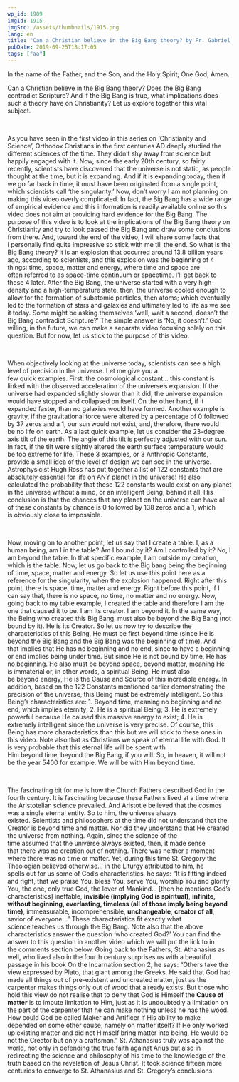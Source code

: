 ```yaml
---
wp_id: 1909
imgId: 1915
imgSrc: /assets/thumbnails/1915.png
lang: en
title: "Can a Christian believe in the Big Bang theory? by Fr. Gabriel Wissa"
pubDate: 2019-09-25T18:17:05
tags: ["aa"]
---
```

<!-- page: 6 -->

<p>In the name of the Father, and the Son, and the Holy Spirit; One God, Amen.</p>
<p>Can a Christian believe in the Big Bang theory? Does the Big Bang contradict Scripture? And if the Big Bang is true, what implications does such a theory have on Christianity? Let us explore together this vital subject.</p>
<p>&nbsp;</p>
<p><span data-contrast="auto">As you have seen in the first video </span><span data-contrast="auto">i</span><span data-contrast="auto">n this series </span><span data-contrast="auto">o</span><span data-contrast="auto">n </span><span data-contrast="auto">‘</span><span data-contrast="auto">Christianity and Science</span><span data-contrast="auto">’, Orthodox Christians in the first centuries AD deeply studied the different sciences of the time. They didn’t shy away from science but happily engaged with it. Now, since the early 20</span><span data-contrast="auto">th</span><span data-contrast="auto"> century, </span><span data-contrast="auto">so fairly recently</span><span data-contrast="auto">, </span><span data-contrast="auto">scientists have discovered that the universe is not static, as people thought at the time, but it is expanding. And if it is expanding today, then</span><span data-contrast="auto"> if we go far back in time, it must have been originated from a</span><span data-contrast="auto"> single point, which scientists call ‘the singularity</span><span data-contrast="auto">.</span><span data-contrast="auto">’</span><span data-contrast="auto"> Now, don’t worry I am not planning on making </span><span data-contrast="auto">this video overly complicated. In fact, </span><span data-contrast="auto">the Big Bang has a wide range of empirical evidence and this </span><span data-contrast="auto">information </span><span data-contrast="auto">is readily available online </span><span data-contrast="auto">so this video does not aim at </span><span data-contrast="auto">providing hard evidence for the Big Bang</span><span data-contrast="auto">.</span><span data-contrast="auto"> </span><span data-contrast="auto">The purpose of this video is to look at the implications of the Big Bang theory on Christianity</span><span data-contrast="auto"> and try to look passed the Big Bang and draw some conclusions from there</span><span data-contrast="auto">.</span><span data-contrast="auto"> And, t</span><span data-contrast="auto">oward the end of the video, I will share some </span><span data-contrast="auto">facts </span><span data-contrast="auto">that I</span><span data-contrast="auto"> personally</span><span data-contrast="auto"> find quite impressive</span><span data-contrast="auto"> so </span><span data-contrast="auto">stick</span><span data-contrast="auto"> with me till the end</span><span data-contrast="auto">. </span><span data-contrast="auto">So what is the Big Bang theory? It is an explosion that occurred around 13.8 billion years ago</span><span data-contrast="auto">,</span><span data-contrast="auto"> according to scientists</span><span data-contrast="auto">,</span><span data-contrast="auto"> and this explosion was the </span><span data-contrast="auto">beginning of 4 things: time, space, matter and energy</span><span data-contrast="auto">, where t</span><span data-contrast="auto">ime and space are often </span><span data-contrast="auto">referred to</span><span data-contrast="auto"> as space-time continuum or spacetime. </span><span data-contrast="auto">I’ll get back to these 4 later. </span><span data-contrast="auto">After</span><span data-contrast="auto"> the Big Bang, t</span><span data-contrast="auto">he universe started with a very high-density and </span><span data-contrast="auto">a </span><span data-contrast="auto">high-temperature state, then, the universe cooled enough to allow for the formation </span><span data-contrast="auto">of </span><span data-contrast="auto">subatomic particles, then atoms; which eventually led to the formation of stars and galaxies and ultimately led to life as we see it today. </span><span data-contrast="auto">Some might be asking themselves ‘</span><span data-contrast="auto">well, wait </span><span data-contrast="auto">a</span><span data-contrast="auto"> second,</span><span data-contrast="auto"> </span><span data-contrast="auto">doesn’t the Big Bang contradict Scripture?’ </span><span data-contrast="auto">The </span><span data-contrast="auto">simple </span><span data-contrast="auto">answer </span><span data-contrast="auto">is </span><span data-contrast="auto">‘No, it doesn’t.’ God willing,</span><span data-contrast="auto"> in the future,</span><span data-contrast="auto"> we can make a separate video focusing solely on this question.</span><span data-contrast="auto"> </span><span data-contrast="auto">But for now, let us stick to the purpose of this video.</span><span data-ccp-props="{&quot;201341983&quot;:0,&quot;335559739&quot;:200,&quot;335559740&quot;:276}" data-wac-het="1"> </span></p>
<p><span data-ccp-props="{&quot;201341983&quot;:0,&quot;335559739&quot;:200,&quot;335559740&quot;:276}" data-wac-het="1"> </span></p>
<p><span data-contrast="auto">When objectively looking at the universe today, scientists can see a high level of precision in the universe. </span><span data-contrast="auto">Let me give</span><span data-contrast="auto"> you a few </span><span data-contrast="auto">quick </span><span data-contrast="auto">examples. </span><span data-contrast="auto">First, the cosmological constant… this constant is linked with the observed acceleration of the universe’s expansion. </span><span data-contrast="auto">If the universe had expanded slightly slower than it did, the universe expansion would have stopped and collapsed on itself. On the other hand, if it expanded faster, than no galaxies would have formed. </span><span data-contrast="auto">Another example is gravity, if the gravitational force </span><span data-contrast="auto">were altered by</span><span data-contrast="auto"> a percentage of</span><span data-contrast="auto"> 0</span><span data-contrast="auto"> followed by 37 zeros </span><span data-contrast="auto">and a 1, </span><span data-contrast="auto">our sun would not exist, and, therefore,</span><span data-contrast="auto"> </span><span data-contrast="auto">there would be </span><span data-contrast="auto">no life on earth. </span><span data-contrast="auto">As a last quick example, let us consider the 23-degree axis tilt of the earth. The angle of this tilt is perfectly adjusted with our sun. In fact, if the tilt were slightly altered the earth surface temperature would be too extreme for life. These 3 examples, or 3 Anthropic Constants, provide a small idea of the level of design we can see in the universe. Astrophysicist Hugh Ross has put together a list of 122 constants that are absolutely essential for life on </span><span data-contrast="auto">ANY</span><span data-contrast="auto"> planet in the universe! He also calculated the probability that these 122 constants would exist on any planet in the universe without a mind, or an intelligent </span><span data-contrast="auto">B</span><span data-contrast="auto">eing, behind it</span><span data-contrast="auto"> all</span><span data-contrast="auto">. His conclusion is that the chances that any planet on the universe can have all of these constants by chance</span><span data-contrast="auto"> </span><span data-contrast="auto">is 0 followed by 138 zeros</span><span data-contrast="auto"> and a 1</span><span data-contrast="auto">, which is </span><span data-contrast="auto">obviously </span><span data-contrast="auto">close to impossible.</span><span data-contrast="auto"> </span><span data-ccp-props="{&quot;201341983&quot;:0,&quot;335559739&quot;:200,&quot;335559740&quot;:276}" data-wac-het="1"> </span></p>
<p><span data-ccp-props="{&quot;201341983&quot;:0,&quot;335559739&quot;:200,&quot;335559740&quot;:276}" data-wac-het="1"> </span></p>
<p><span data-contrast="auto">Now, moving on to another point, let us say that I create a table. I, as a human being, am I in the table? Am I bound by it? Am I controlled by it? No, I am beyond the table. In that specific example, I am outside my creation</span><span data-contrast="auto">, which is the table</span><span data-contrast="auto">. Now,</span><span data-contrast="auto"> let us </span><span data-contrast="auto">go back to the Big bang being the beginning of time, space, matter and energy. So let us use this point here as a reference for the singularity, whe</span><span data-contrast="auto">n</span><span data-contrast="auto"> the explosion happened. Right after this point, there is space, time, matter and energy. Right before this point, </span><span data-contrast="auto">if I can say that</span><span data-contrast="auto">, there is no space, no time, no matter and no energy. </span><span data-contrast="auto">Now, going back to my table example, I created the table and therefore </span><span data-contrast="auto">I</span><span data-contrast="auto"> </span><span data-contrast="auto">am </span><span data-contrast="auto">the one that caused it to be. I am its creator. I am beyond it. In the same way, the</span><span data-contrast="auto"> Being </span><span data-contrast="auto">who </span><span data-contrast="auto">created this Big Bang, must </span><span data-contrast="auto">also </span><span data-contrast="auto">be beyond </span><span data-contrast="auto">the Big Bang</span><span data-contrast="auto"> (not bound by it)</span><span data-contrast="auto">. </span><span data-contrast="auto">He is its Creator. </span><span data-contrast="auto">So </span><span data-contrast="auto">let us</span><span data-contrast="auto"> now</span><span data-contrast="auto"> try to describe the characteristics of t</span><span data-contrast="auto">his Being</span><span data-contrast="auto">, He</span><span data-contrast="auto"> must be </span><span data-contrast="auto">first </span><span data-contrast="auto">beyond time</span><span data-contrast="auto"> (since He is beyond the Big Bang</span><span data-contrast="auto"> and the Big Bang was the beginning of time</span><span data-contrast="auto">)</span><span data-contrast="auto">. And that </span><span data-contrast="auto">implies that</span><span data-contrast="auto"> He has no beginning </span><span data-contrast="auto">and no </span><span data-contrast="auto">end</span><span data-contrast="auto">,</span><span data-contrast="auto"> since to have a beginning or end implies being under time. But since He is not bound by time, He has no beginning. He also must be </span><span data-contrast="auto">beyond space, beyond matter, </span><span data-contrast="auto">meaning </span><span data-contrast="auto">He is </span><span data-contrast="auto">immaterial or</span><span data-contrast="auto">, in other words, a</span><span data-contrast="auto"> spiritual</span><span data-contrast="auto"> Being</span><span data-contrast="auto">. He must also be</span><span data-contrast="auto"> beyond energy, He is the Cause and Source of this incredible energy. </span><span data-contrast="auto">In addition, based on the 122 Constants mentioned earlier</span><span data-contrast="auto"> demonstrating the precision of the </span><span data-contrast="auto">u</span><span data-contrast="auto">niverse</span><span data-contrast="auto">, this Being must be extremely intelligent.</span><span data-contrast="auto"> </span><span data-contrast="auto">So this Being’s characteristics are: 1. Beyond time, meaning no beginning and no end, which implies eternity; 2. He is a spiritual Being; 3. He is extremely powerful because He caused this massive energy to exist; 4. He is extremely intelligent since the universe is very precise. Of course, this Being has more characteristics than this but we will stick to these ones in this video. Note</span><span data-contrast="auto"> also</span><span data-contrast="auto"> that </span><span data-contrast="auto">as</span><span data-contrast="auto"> Christian</span><span data-contrast="auto">s</span><span data-contrast="auto"> we speak </span><span data-contrast="auto">of </span><span data-contrast="auto">eternal life with God. </span><span data-contrast="auto">It is very probable that this eternal life will be spent with Him </span><span data-contrast="auto">beyond</span><span data-contrast="auto"> time, </span><span data-contrast="auto">beyond </span><span data-contrast="auto">the Big Bang, if you will. So</span><span data-contrast="auto">, in heaven, </span><span data-contrast="auto">it will not be the year 5400</span><span data-contrast="auto"> for example</span><span data-contrast="auto">. We will be with Him beyond time.</span><span data-ccp-props="{&quot;201341983&quot;:0,&quot;335559739&quot;:200,&quot;335559740&quot;:276}" data-wac-het="1"> </span></p>
<p><span data-ccp-props="{&quot;201341983&quot;:0,&quot;335559739&quot;:200,&quot;335559740&quot;:276}" data-wac-het="1"> </span></p>
<p><span data-contrast="auto">The fascinating bit for me is how the Church Fathers described God in the fourth century. It is fascinating because these Fathers lived at a time where the Aristotelian science prevailed. And Aristotle believed that the cosmos was a single eternal entity. </span><span data-contrast="auto">So to him, the universe always existed. </span><span data-contrast="auto">Scientists and philosophers at the time</span><span data-contrast="auto"> </span><span data-contrast="auto">did not understand </span><span data-contrast="auto">that the Creator </span><span data-contrast="auto">is</span><span data-contrast="auto"> beyond time </span><span data-contrast="auto">and</span><span data-contrast="auto"> matter</span><span data-contrast="auto">. No</span><span data-contrast="auto">r </span><span data-contrast="auto">did they understand that He </span><span data-contrast="auto">created the universe from nothing. </span><span data-contrast="auto">Again, since t</span><span data-contrast="auto">he science of the time </span><span data-contrast="auto">assumed</span><span data-contrast="auto"> </span><span data-contrast="auto">that the universe always existed, then</span><span data-contrast="auto">, it made sense that </span><span data-contrast="auto">there was no creation out of nothing. </span><span data-contrast="auto">There was neither a moment where there was no time </span><span data-contrast="auto">or</span><span data-contrast="auto"> matter. </span><span data-contrast="auto">Yet, during this time St. Gregory the Theologian believed otherwise… in </span><span data-contrast="auto">the </span><span data-contrast="auto">Liturgy attributed to </span><span data-contrast="auto">him, he spells </span><span data-contrast="auto">ou</span><span data-contrast="auto">t</span><span data-contrast="auto"> for us </span><span data-contrast="auto">some </span><span data-contrast="auto">of God’s </span><span data-contrast="auto">characteristics</span><span data-contrast="auto">, he </span><span data-contrast="auto">says</span><span data-contrast="auto">: </span><span data-contrast="auto">“It is fitting indeed and right, that we praise You, bless You, serve You, worship You and glorify You, the one, only true God, the lover of Mankind… </span><span data-contrast="auto">[then he mentions God’s characteristics] </span><span data-contrast="auto">ineffable, </span><b><span data-contrast="auto">invisible</span></b><b><span data-contrast="auto"> (implying God is spiritual)</span></b><span data-contrast="auto">, </span><b><span data-contrast="auto">infinite, without beginning, everlasting, timeless</span></b><b><span data-contrast="auto"> (all of those imply being beyond time)</span></b><span data-contrast="auto">, immeasurable, incomprehensible, </span><b><span data-contrast="auto">unchangeable</span></b><span data-contrast="auto">, </span><b><span data-contrast="auto">creator of all</span></b><span data-contrast="auto">, savior of everyone…”</span><span data-contrast="auto"> These characteristics fit exactly what science </span><span data-contrast="auto">teaches</span><span data-contrast="auto"> us through the Big Bang.</span><span data-contrast="auto"> Note also that the above characteristics answer the question ‘who created God?’ You can find the answer to this question in </span><span data-contrast="auto">another</span><span data-contrast="auto"> </span><span data-contrast="auto">video which we will put the link to in the </span><span data-contrast="auto">comments section below. Going back to the Fathers, </span><span data-contrast="auto">St. Athanasius as well, who lived also in </span><span data-contrast="auto">the fourth century surprises us with a beautiful passage in his book On the Incarnation </span><span data-contrast="auto">section</span><span data-contrast="auto"> 2, he says: </span><span data-contrast="auto">“Others take the view expressed by Plato, that giant among the Greeks. He said that God had made all things out of pre-existent and </span><span data-contrast="auto">uncreated matter, just as the carpenter makes things only out of wood that already exists. But those who hold this view do not realise that to deny that God is Himself the </span><b><span data-contrast="auto">Cause of matter</span></b><span data-contrast="auto"> is to impute limitation to Him, just as it is undoubtedly a limitation on the part of the carpenter that he can make nothing unless he has the wood. How could God be called Maker and Artificer if His ability to make depended on some other cause, namely on matter itself? If He only worked up existing matter and did not Himself bring matter into being, He would be not the Creator but only a craftsman.” St. Athanasius truly was against the world, not only in defending </span><span data-contrast="auto">the true faith against Arius but also in redirecting the science </span><span data-contrast="auto">and philosophy </span><span data-contrast="auto">of his time to the knowledge of the truth based on the revelation of Jesus Christ. It took science fifteen more centuries to </span><span data-contrast="auto">converge to St. Athanasius</span><span data-contrast="auto"> and St. Gregory</span><span data-contrast="auto">’</span><span data-contrast="auto">s</span><span data-contrast="auto"> conclusion</span><span data-contrast="auto">s</span><span data-contrast="auto">. </span><span data-ccp-props="{&quot;201341983&quot;:0,&quot;335559739&quot;:200,&quot;335559740&quot;:276}" data-wac-het="1"> </span></p>
<p><span data-ccp-props="{&quot;201341983&quot;:0,&quot;335559739&quot;:200,&quot;335559740&quot;:276}" data-wac-het="1"> </span></p>
<p><span data-ccp-props="{&quot;201341983&quot;:0,&quot;335559739&quot;:200,&quot;335559740&quot;:276}" data-wac-het="1"> </span></p>
<p><span data-ccp-props="{&quot;201341983&quot;:0,&quot;335559739&quot;:200,&quot;335559740&quot;:276}" data-wac-het="1"> </span></p>

